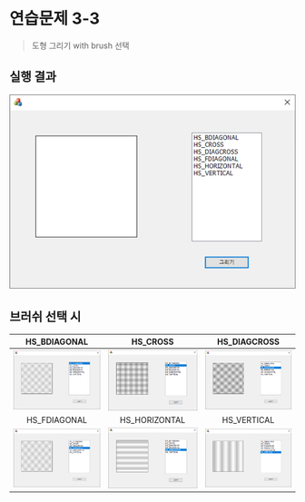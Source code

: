 # 연습문제 3-3

> 도형 그리기 with brush 선택

## 실행 결과

![](/img/연습문제%203-3%20시작화면.png)

## 브러쉬 선택 시

|            HS_BDIAGONAL            |              HS_CROSS              |            HS_DIAGCROSS            |
| :--------------------------------: | :--------------------------------: | :--------------------------------: |
| ![](/img/연습문제%203-3%201번.png) | ![](/img/연습문제%203-3%202번.png) | ![](/img/연습문제%203-3%203번.png) |
|            HS_FDIAGONAL            |           HS_HORIZONTAL            |            HS_VERTICAL             |
| ![](/img/연습문제%203-3%204번.png) | ![](/img/연습문제%203-3%205번.png) | ![](/img/연습문제%203-3%206번.png) |
